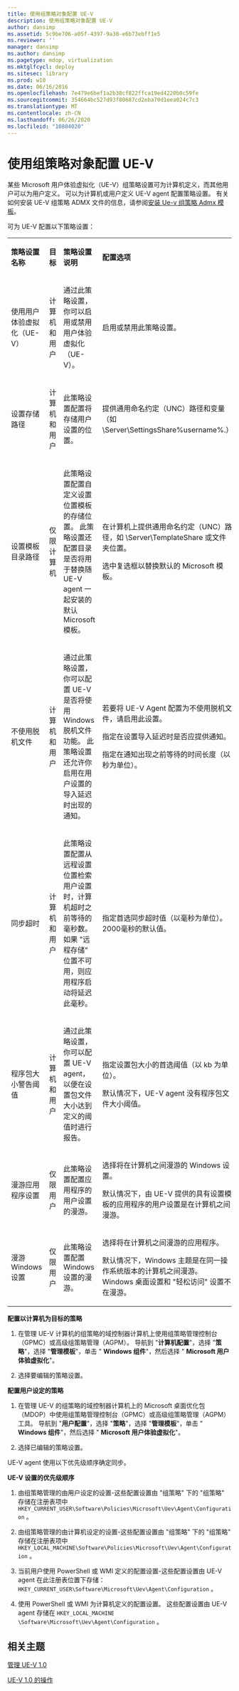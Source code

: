 ```yaml
---
title: 使用组策略对象配置 UE-V
description: 使用组策略对象配置 UE-V
author: dansimp
ms.assetid: 5c9be706-a05f-4397-9a38-e6b73ebff1e5
ms.reviewer: ''
manager: dansimp
ms.author: dansimp
ms.pagetype: mdop, virtualization
ms.mktglfcycl: deploy
ms.sitesec: library
ms.prod: w10
ms.date: 06/16/2016
ms.openlocfilehash: 7e479e6bef1a2b38cf822ffca19ed4220b0c59fe
ms.sourcegitcommit: 354664bc527d93f80687cd2eba70d1eea024c7c3
ms.translationtype: MT
ms.contentlocale: zh-CN
ms.lasthandoff: 06/26/2020
ms.locfileid: "10804020"
---
```

# 使用组策略对象配置 UE-V


某些 Microsoft 用户体验虚拟化（UE-V）组策略设置可为计算机定义，而其他用户可以为用户定义。 可以为计算机或用户定义 UE-V agent 配置策略设置。 有关如何安装 UE-V 组策略 ADMX 文件的信息，请参阅[安装 Ue-v 组策略 Admx 模板](installing-the-ue-v-group-policy-admx-templates.md)。

可为 UE-V 配置以下策略设置：

<table>
<colgroup>
<col width="25%" />
<col width="25%" />
<col width="25%" />
<col width="25%" />
</colgroup>
<tbody>
<tr class="odd">
<td align="left"><p><strong>策略设置名称</strong></p></td>
<td align="left"><p><strong>目标</strong></p></td>
<td align="left"><p><strong>策略设置说明</strong></p></td>
<td align="left"><p><strong>配置选项</strong></p></td>
</tr>
<tr class="even">
<td align="left"><p>使用用户体验虚拟化（UE-V）</p></td>
<td align="left"><p>计算机和用户</p></td>
<td align="left"><p>通过此策略设置，你可以启用或禁用用户体验虚拟化（UE-V）。</p></td>
<td align="left"><p>启用或禁用此策略设置。</p></td>
</tr>
<tr class="odd">
<td align="left"><p>设置存储路径</p></td>
<td align="left"><p>计算机和用户</p></td>
<td align="left"><p>此策略设置配置将存储用户设置的位置。</p></td>
<td align="left"><p>提供通用命名约定（UNC）路径和变量（如 \Server\SettingsShare%username%.）</p></td>
</tr>
<tr class="even">
<td align="left"><p>设置模板目录路径</p></td>
<td align="left"><p>仅限计算机</p></td>
<td align="left"><p>此策略设置配置自定义设置位置模板的存储位置。 此策略设置还配置目录是否将用于替换随 UE-V agent 一起安装的默认 Microsoft 模板。</p></td>
<td align="left"><p>在计算机上提供通用命名约定（UNC）路径，如 \Server\TemplateShare 或文件夹位置。</p>
<p></p>
<p>选中复选框以替换默认的 Microsoft 模板。</p></td>
</tr>
<tr class="odd">
<td align="left"><p>不使用脱机文件</p></td>
<td align="left"><p>计算机和用户</p></td>
<td align="left"><p>通过此策略设置，你可以配置 UE-V 是否将使用 Windows 脱机文件功能。 此策略设置还允许你启用在用户设置的导入延迟时出现的通知。</p></td>
<td align="left"><p>若要将 UE-V Agent 配置为不使用脱机文件，请启用此设置。</p>
<p></p>
<p>指定在设置导入延迟时是否应提供通知。</p>
<p></p>
<p>指定在通知出现之前等待的时间长度（以秒为单位）。</p></td>
</tr>
<tr class="even">
<td align="left"><p>同步超时</p></td>
<td align="left"><p>计算机和用户</p></td>
<td align="left"><p>此策略设置配置从远程设置位置检索用户设置时，计算机超时之前等待的毫秒数。 如果 "远程存储" 位置不可用，则应用程序启动将延迟此毫秒。</p></td>
<td align="left"><p>指定首选同步超时值（以毫秒为单位）。 2000毫秒的默认值。</p></td>
</tr>
<tr class="odd">
<td align="left"><p>程序包大小警告阈值</p></td>
<td align="left"><p>计算机和用户</p></td>
<td align="left"><p>通过此策略设置，你可以配置 UE-V agent，以便在设置包文件大小达到定义的阈值时进行报告。</p></td>
<td align="left"><p>指定设置包大小的首选阈值（以 kb 为单位）。</p>
<p>默认情况下，UE-V agent 没有程序包文件大小阈值。</p></td>
</tr>
<tr class="even">
<td align="left"><p>漫游应用程序设置</p></td>
<td align="left"><p>仅限用户</p></td>
<td align="left"><p>此策略设置配置应用程序的用户设置的漫游。</p></td>
<td align="left"><p>选择将在计算机之间漫游的 Windows 设置。</p>
<p>默认情况下，由 UE-V 提供的具有设置模板的应用程序的用户设置是在计算机之间漫游。</p></td>
</tr>
<tr class="odd">
<td align="left"><p>漫游 Windows 设置</p></td>
<td align="left"><p>仅限用户</p></td>
<td align="left"><p>此策略设置配置 Windows 设置的漫游。</p></td>
<td align="left"><p>选择将在计算机之间漫游的应用程序。</p>
<p>默认情况下，Windows 主题是在同一操作系统版本的计算机之间漫游。 Windows 桌面设置和 "轻松访问" 设置不在漫游。</p></td>
</tr>
</tbody>
</table>

 

**配置以计算机为目标的策略**

1.  在管理 UE-V 计算机的组策略的域控制器计算机上使用组策略管理控制台（GPMC）或高级组策略管理（AGPM）。 导航到 "**计算机配置**"，选择 "**策略**"，选择 "**管理模板**"，单击 " **Windows 组件**"，然后选择 " **Microsoft 用户体验虚拟化**"。

2.  选择要编辑的策略设置。

**配置用户设定的策略**

1.  在管理 UE-V 的组策略的域控制器计算机上的 Microsoft 桌面优化包（MDOP）中使用组策略管理控制台（GPMC）或高级组策略管理（AGPM）工具。 导航到 "**用户配置**"，选择 "**策略**"，选择 "**管理模板**"，单击 " **Windows 组件**"，然后选择 " **Microsoft 用户体验虚拟化**"。

2.  选择已编辑的策略设置。

UE-V agent 使用以下优先级顺序确定同步。

**UE-V 设置的优先级顺序**

1.  由组策略管理的由用户设定的设置-这些配置设置由 "组策略" 下的 "组策略" 存储在注册表项中 `HKEY_CURRENT_USER\Software\Policies\Microsoft\Uev\Agent\Configuration` 。

2.  由组策略管理的由计算机设定的设置-这些配置设置由 "组策略" 下的 "组策略" 存储在注册表项中 `HKEY_LOCAL_MACHINE\Software\Policies\Microsoft\Uev\Agent\Configuration` 。

3.  当前用户使用 PowerShell 或 WMI 定义的配置设置-这些配置设置由 UE-V agent 在此注册表位置下存储： `HKEY_CURRENT_USER\Software\Microsoft\Uev\Agent\Configuration` 。

4.  使用 PowerShell 或 WMI 为计算机定义的配置设置。 这些配置设置由 UE-V agent 存储在 `HKEY_LOCAL_MACHINE \Software\Microsoft\Uev\Agent\Configuration` 。

## 相关主题


[管理 UE-V 1.0](administering-ue-v-10.md)

[UE-V 1.0 的操作](operations-for-ue-v-10.md)

 

 





